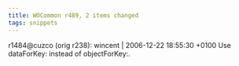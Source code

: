 ```yaml
---
title: WOCommon r489, 2 items changed
tags: snippets
---
```


r1484@cuzco (orig r238): wincent | 2006-12-22 18:55:30 +0100 Use dataForKey: instead of objectForKey:.
